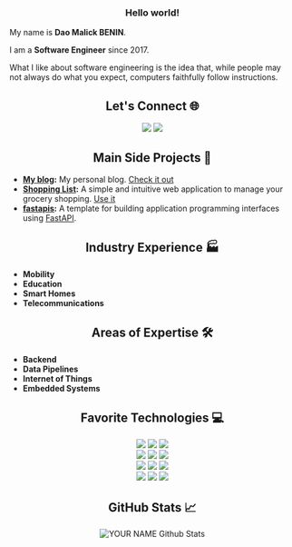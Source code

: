 <div align="center"> <h3> Hello world! </h3> </div>

My name is  **Dao Malick BENIN**. 

I am a **Software Engineer** since 2017.

What I like about software engineering is the idea that, while people may not always do what you expect, computers faithfully follow instructions.

<div align="center">
<h2>Let's Connect 🌐</h2>

<!---
[![](https://img.shields.io/badge/Twitter-1DA1F2?style=for-the-badge&logo=twitter&#logoColor=white)](YOUR LINK) 
-->
[![](https://img.shields.io/badge/LinkedIn-0077B5?style=for-the-badge&logo=linkedin&logoColor=white)](https://www.linkedin.com/in/dao-malick-benin/)
[![](https://img.shields.io/badge/Blog-FF5722?style=for-the-badge&logo=blogger&logoColor=white)](https://dmb225.github.io)
<!---
[![](https://img.shields.io/badge/Gmail-D14836?style=for-the-badge&logo=gmail&logoColor=white)](mailto:daomalick.benin@gmail.com)
-->
</div>


<div align="center"><h2>Main Side Projects 🧩</h2></div>

- **[My blog](https://github.com/dmb225/dmb225.github.io):** My personal blog. [Check it out](https://dmb225.github.io)
- **[Shopping List](https://github.com/dmb225/shopping-list):** A simple and intuitive web application to manage your grocery shopping. [Use it](https://suuq.netlify.app)
- **[fastapis](https://github.com/dmb225/fastapis):** A template for building application programming interfaces using [FastAPI](https://fastapi.tiangolo.com).

<div align="center"><h2>Industry Experience 🏭</h2></div>

- **Mobility**
- **Education**
- **Smart Homes**
- **Telecommunications**

<div align="center"><h2>Areas of Expertise 🛠️</h2></div>

- **Backend**
- **Data Pipelines**
- **Internet of Things**
- **Embedded Systems**

<div align="center"><h2>Favorite Technologies 💻</h2>

<!---
![](https://img.shields.io/badge/React-20232A.svg?style=for-the-badge&logo=react&logoColor=61DAFB)
![](https://img.shields.io/badge/Vue.js-35495E.svg?style=for-the-badge&logo=vue.js&logoColor=4FC08D)  

![](https://img.shields.io/badge/TypeScript-3178C6.svg?style=for-the-badge&logo=typescript&logoColor=white)  

![](https://img.shields.io/badge/Docker-2496ED.svg?style=for-the-badge&logo=docker&logoColor=white)

![](https://img.shields.io/badge/Terraform-7B42BC.svg?style=for-the-badge&logo=terraform&logoColor=white)

![](https://img.shields.io/badge/Datadog-632CA6.svg?style=for-the-badge&logo=datadog&logoColor=white)
-->
![](https://img.shields.io/badge/Python-3776AB.svg?style=for-the-badge&logo=python&logoColor=white)
![](https://img.shields.io/badge/FastAPI-009688.svg?style=for-the-badge&logo=fastapi&logoColor=white)
![](https://img.shields.io/badge/Rust-000000.svg?style=for-the-badge&logo=rust&logoColor=white)  
![](https://img.shields.io/badge/PostgreSQL-4169E1.svg?style=for-the-badge&logo=postgresql&logoColor=white)
![](https://img.shields.io/badge/Redis-DC382D.svg?style=for-the-badge&logo=redis&logoColor=white)
![](https://img.shields.io/badge/MongoDB-47A248.svg?style=for-the-badge&logo=mongodb&logoColor=white)  
![](https://img.shields.io/badge/Google_Cloud-4285F4.svg?style=for-the-badge&logo=googlecloud&logoColor=white)
![](https://img.shields.io/badge/Kubernetes-326CE5.svg?style=for-the-badge&logo=kubernetes&logoColor=white)
![](https://img.shields.io/badge/Amazon_AWS-232F3E.svg?style=for-the-badge&logo=amazonaws&logoColor=white)  
![](https://img.shields.io/badge/Prometheus-E6522C.svg?style=for-the-badge&logo=prometheus&logoColor=white)
![](https://img.shields.io/badge/OpenTelemetry-000000.svg?style=for-the-badge&logo=opentelemetry&logoColor=white)
![](https://img.shields.io/badge/Grafana-F46800.svg?style=for-the-badge&logo=grafana&logoColor=white)

</div>


<div align='center'><h2>GitHub Stats 📈</h2>

![YOUR NAME Github Stats](https://github-readme-stats.vercel.app/api?username=dmb225&show_icons=true&theme=midnight-purple&text_color=BD632F) 

<!---
<h2>Most Used Language</h2>

![Top Langs](https://github-readme-stats.vercel.app/api/top-langs/?username=dmb225&theme=midnight-purple&langs_count=5&text_color=BD632F)

</div>
<!---

<!---
<p align='center'><img src='https://visitor-badge.laobi.icu/badge?page_id=dmb225'></p>
-->

